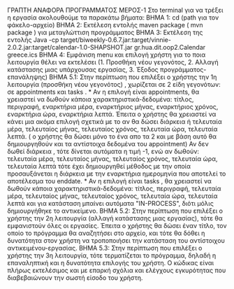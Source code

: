 ΓΡΑΠΤΗ ΑΝΑΦΟΡΑ ΠΡΟΓΡΑΜΜΑΤΟΣ ΜΕΡΟΣ-1
Στο terminal για να τρέξει η εργασία ακολουθούμε τα παρακάτω βήματα:
ΒΗΜΑ 1: cd (path για τον φάκελο-αρχείο)
ΒΗΜΑ 2: Εκτέλεση εντολής maven package ( mvn package ) για μεταγλώττιση προγράμματος
ΒΗΜΑ 3: Εκτέλεση της εντολής Java  -cp target/biweekly-0.6.7.jar:target/vinnie-2.0.2.jar:target/calendar-1.0-SHAPSHOT.jar gr.hua.dit.oop2.Calendar greece.ics
ΒΗΜΑ 4: Εμφάνιση menu και επιλογή χρήστη για το ποια λειτουργία θέλει να εκτελέσει (1. Προσθήκη νέου γεγονότος, 2. Αλλαγή κατάστασης μιας υπάρχουσας εργασίας, 3. Έξοδος προγράμματος-επανάληψης)
ΒΗΜΑ 5.1: Στην περίπτωση που επιλέξει ο χρήστης την 1η λειτουργία (προσθήκη νέου γεγονότος) , χωρίζεται σε 2 είδη γεγονότων: σε appointments και tasks . 
        * Αν η επιλογή είναι appointments, θα χρειαστεί να δωθούν κάποια χαρακτηριστικά-δεδομένα: τίτλος, περιγραφή, εναρκτήρια μέρα, εναρκτήριος μήνας, εναρκτήριος χρόνος, εναρκτήρια ώρα, εναρκτήρια λεπτά.
          Έπειτα ο χρήστης θα χρειαστεί να κάνει μια ακόμα επιλογή σχετικά με το αν θα δώσει διάρκεια ή τελευταία μέρα, τελευταίος μήνας, τελευταίος χρόνος, τελευταία ώρα, τελευταία λεπτά.
          ( ο χρήστης θα δώσει μόνο το ένα απο τα 2 και με βάση αυτό θα δημιουργηθούν και τα αντίστοιχα δεδομένα του appointment)
          Αν δεν δωθεί διάρκεια , τότε δίνεται αυτόματα η τιμή -1, ενώ αν δωθούν: τελευταία μέρα, τελευταίος μήνας, τελευταίος χρόνος, τελευταία ώρα, τελευταία λεπτά τότε έχει δημιουργηθεί μέθοδος με την οποία προσαυξάνεται η διάρκεια με την εναρκτήρια ημερομηνία που αποτελεί το αποτέλεσμα του enddate.
        * Αν η επιλογή είναι tasks , θα χρειαστεί να δωθούν κάποια χαρακτηριστικά-δεδομένα: τίτλος, περιγραφή, τελευταία μέρα, τελευταίος μήνας, τελευταίος χρόνος, τελευταία ώρα, τελευταία λεπτά και για κατάσταση μπαίνει αυτόματα "IN-PROCESS", διότι μόλις δημιουργήθηκε το αντικείμενο.
ΒΗΜΑ 5.2: Στην περίπτωση που επιλέξει ο χρήστης την 2η λειτουργία (αλλαγή κατάστασης μιας εργασίας), τότε θα εμφανιστούν όλες οι εργασίες. 
          Έπειτα ο χρήστης θα δώσει έναν τίτλο, τον οποίο το πρόγραμμα θα αναζητήσει στο αρχείο, και τότε θα δόθει η δυνατότητα στον χρήστη να τροποποιήσει την κατάσταση του αντίστοιχου αντικειμένου-εργασίας.
ΒΗΜΑ 5.3: Στην περίπτωση που επιλέξει ο χρήστης την 3η λειτουργία, τότε τερματίζεται το πρόγραμμα, δηλαδή η επαναληπτική και η δυνατότητα επιλογής του χρήστη.
Ο κώδικας είναι πλήρως εκτελέσιμος και με επαρκή σχόλια και ελέγχους εγκυρότητας που διαβεβαιώνουν την σωστή είσοδο του χρήστη.

